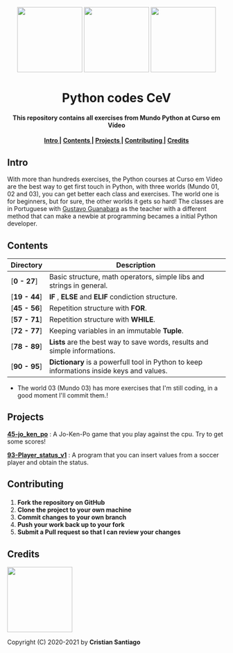 <p align = 'center' > 
  <img src="https://user-images.githubusercontent.com/75224625/114810660-ef3d1880-9d82-11eb-8729-235e323b8c6d.png" width = 150> 
  <img src="https://user-images.githubusercontent.com/75224625/114810809-3deab280-9d83-11eb-9aa0-a5e42fcb696c.png" width = 150>  
  <img src="https://user-images.githubusercontent.com/75224625/114810886-61156200-9d83-11eb-8ad2-cb44d9b84d23.png " width = 150>
</p>


<h1 align='center'> Python codes CeV</h1>

<h4 align='center'>This repository contains all exercises from Mundo Python at Curso em Vídeo </h4>


<p align= 'center'> 
  <b>
    <a href ='#intro' > Intro </a>|
    <a href ='#contents' > Contents </a>|
    <a href ='#project' > Projects </a>|
    <a href ='#contribute'>Contributing </a>|
    <a href ='#credits' > Credits </a>
  </b>
</p>

<h2>
  <a name="intro">Intro </a> 
</h2>


  With more than hundreds exercises, the Python courses at Curso em Vídeo are the best way to get first touch in Python, with three worlds (Mundo 01, 02 and 03), you can get better each class and exercises. The world one is for beginners, but for sure, the other worlds it gets so hard! The classes are in Portuguese with  [Gustavo Guanabara](https://github.com/gustavoguanabara) as the teacher with a different method that can make a newbie at programming becames a initial Python developer.



<h2>
  <a name="contents">Contents </a> 
</h2>


Directory | Description
----------|-------------------------------------------
[**0 - 27**]| Basic structure, math operators, simple libs and strings in general.
[**19 - 44**]| **IF** , **ELSE** and **ELIF** condiction structure.
[**45 - 56**]| Repetition structure with **FOR**.
[**57 - 71**]| Repetition structure with **WHILE**.
[**72 - 77**]| Keeping variables in an immutable **Tuple**.
[**78 - 89**]| **Lists** are the best way to save words, results and simple informations.
[**90 - 95**]| **Dictionary** is a powerfull tool in Python to keep informations inside keys and values.

* The world 03 (Mundo 03) has more exercises that I'm still coding, in a good moment I'll commit them.!


<h2>
  <a name="project">Projects </a> 
</h2>

[**45-jo_ken_po**](https://github.com/engcristian/Python/blob/main/Python-codes-CeV/45-jo_ken_po.py) : A Jo-Ken-Po game that you play against the cpu. Try to get some scores!

[**93-Player_status_v1**](https://github.com/engcristian/Python/blob/main/Python-codes-CeV/93-Player_status_v1.py) : A program that you can insert values from a soccer player and obtain the status.
<h2>

  <a name="contribute">Contributing </a> 
</h2>


1. **Fork the repository on GitHub**
2. **Clone the project to your own machine**
3. **Commit changes to your own branch**
4. **Push your work back up to your fork**
5. **Submit a Pull request so that I can review your changes**

<h2>
  <a name="credits">Credits </a> 
</h2>
<a href = 'https://www.cursoemvideo.com' align='center'> <img src="https://user-images.githubusercontent.com/75224625/114814326-57dbc380-9d8a-11eb-97d4-0ac6cf30b68f.png" width = 150> </a>


Copyright (C) 2020-2021 by **Cristian Santiago** 
